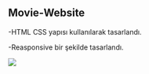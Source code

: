 ## Movie-Website

-HTML CSS  yapısı kullanılarak tasarlandı.

-Reasponsive bir şekilde tasarlandı.

<img src="screen.gif"/>